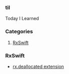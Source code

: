 ### til
Today I Learned

### Categories
1. [RxSwift](#rxswift)

### RxSwift
- [rx.deallocated extension](RxSwift/deallocated.md)
